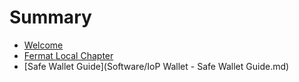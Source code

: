 # Summary

* [Welcome](README.md)
* [Fermat Local Chapter](fermat-local-chapter.md)
* [Safe Wallet Guide](Software/IoP Wallet - Safe Wallet Guide.md)

